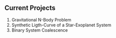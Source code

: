 
## Current Projects

1. Gravitational N-Body  Problem
2. Synthetic Ligth-Curve of a Star-Exoplanet System
3. Binary System Coalescence




